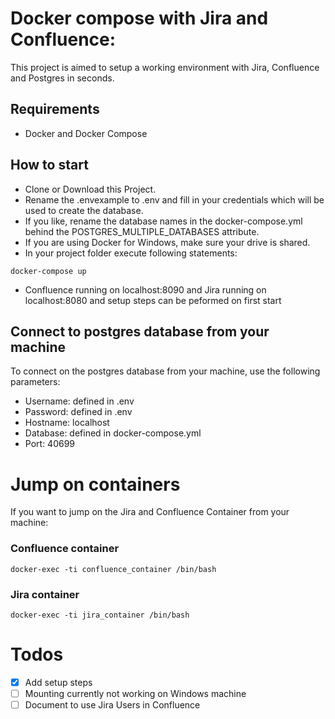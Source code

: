 # Docker compose with Jira and Confluence:

This project is aimed to setup a working environment with Jira, Confluence and Postgres in seconds.

## Requirements
- Docker and Docker Compose

## How to start

* Clone or Download this Project.
* Rename the .envexample to .env and fill in your credentials which will be used to create the database.
* If you like, rename the database names in the docker-compose.yml behind the POSTGRES_MULTIPLE_DATABASES attribute.
* If you are using Docker for Windows, make sure your drive is shared.
* In your project folder execute following statements:
```
docker-compose up
```
* Confluence running on localhost:8090 and Jira running on localhost:8080 and setup steps can be peformed on first start

## Connect to postgres database from your machine

To connect on the postgres database from your machine, use the following parameters:
- Username: defined in .env
- Password: defined in .env
- Hostname: localhost
- Database: defined in docker-compose.yml
- Port: 40699

# Jump on containers

If you want to jump on the Jira and Confluence Container from your machine:
### Confluence container
```
docker-exec -ti confluence_container /bin/bash
```
### Jira container
```
docker-exec -ti jira_container /bin/bash
```

# Todos
- [x] Add setup steps
- [ ] Mounting currently not working on Windows machine
- [ ] Document to use Jira Users in Confluence
